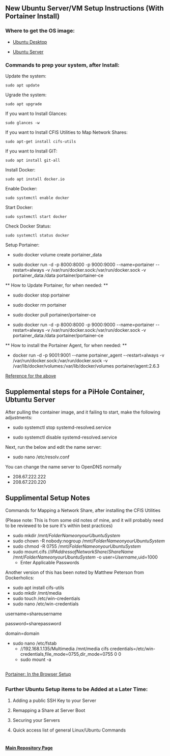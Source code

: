 ## New Ubuntu Server/VM Setup Instructions (With Portainer Install)

### Where to get the OS image:

* [Ubuntu Desktop](https://ubuntu.com/download/desktop)

* [Ubuntu Server](https://ubuntu.com/download/server)


### Commands to prep your system, after Install:

  Update the system:

    sudo apt update
    
  Ugrade the system:
    
    sudo apt upgrade

  If you want to Install Glances: 

    sudo glances -w

  If you want to Install CFIS Utilities to Map Network Shares: 

    sudo apt-get install cifs-utils

  If you want to Install GIT: 

    sudo apt install git-all

  Install Docker:

    sudo apt install docker.io

  Enable Docker:

    sudo systemctl enable docker
 
 Start Docker: 

    sudo systemctl start docker
  
  Check Docker Status: 
  
    sudo systemctl status docker

  Setup Portainer: 

  * sudo docker volume create portainer_data

  * sudo docker run -d -p 8000:8000 -p 9000:9000 --name=portainer --restart=always -v /var/run/docker.sock:/var/run/docker.sock -v portainer_data:/data portainer/portainer-ce

** How to Update Portainer, for when needed: **

  * sudo docker stop portainer
  
  * sudo docker rm portainer
  
  * sudo docker pull portainer/portainer-ce
  
  * sudo docker run -d -p 8000:8000 -p 9000:9000 --name=portainer --restart=always -v /var/run/docker.sock:/var/run/docker.sock -v portainer_data:/data portainer/portainer-ce

** How to install the Portainer Agent, for when needed: **

  * docker run -d -p 9001:9001 --name portainer_agent --restart=always -v /var/run/docker.sock:/var/run/docker.sock -v /var/lib/docker/volumes:/var/lib/docker/volumes portainer/agent:2.6.3 
  
  [Reference for the above](https://docs.portainer.io/v/ce-2.6/start/install/agent/docker/linux)



   ## Supplemental steps for a PiHole Container, Ubtuntu Server
   
   After pulling the container image, and it failing to start, make the following adjustments: 

   * sudo systemctl stop systemd-resolved.service

   * sudo systemctl disable systemd-resolved.service

   Next, run the below and edit the name server:

   * sudo nano /etc/resolv.conf

   You can change the name server to OpenDNS normally

   * 208.67.222.222
   * 208.67.220.220

   ## Supplimental Setup Notes
   
   Commands for Mapping a Network Share, after installing the CFIS Utilities
   
   (Please note: This is from some old notes of mine, and it will probably need to be reviewed to be sure it's within best practices)

   * sudo mkdir /mnt/*FolderNameonyourUbuntuSystem*
   * sudo chown -R nobody:nogroup /mnt/*FolderNameonyourUbuntuSystem*
   * sudo chmod -R 0755 /mnt/*FolderNameonyourUbuntuSystem*
   * sudo mount.cifs //*IPAddressofNetworkShare*/*ShareName* /mnt/*FolderNameonyourUbuntuSystem* -o user=*Username*,uid=1000
      * Enter Applicable Passwords
      
 Another version of this has been noted by Matthew Peterson from Dockerholics: 

  * sudo apt install cifs-utils
  * sudo mkdir /mnt/media
  * sudo touch /etc/win-credentials
  * sudo nano /etc/win-credentials

username=shareusername

password=sharepassword

domain=domain

* sudo nano /etc/fstab
  * //192.168.1.135/Multimedia /mnt/media cifs credentials=/etc/win-credentials,file_mode=0755,dir_mode=0755 0 0
  * sudo mount -a
  
##
[Portainer: In the Browser Setup](https://github.com/mycroftwilde/portainer_templates/tree/master/TableOfContents/Portainer)
##
   ### Further Ubuntu Setup items to be Added at a Later Time:

   1. Adding a public SSH Key to your Server 

   2. Remapping a Share at Server Boot

   3. Securing your Servers

   4. Quick access list of general Linux/Ubuntu Commands


#
#### [Main Repository Page](https://github.com/mycroftwilde/portainer_templates)

